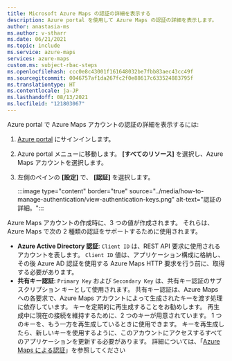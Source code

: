 ```yaml
---
title: Microsoft Azure Maps の認証の詳細を表示する
description: Azure portal を使用して Azure Maps の認証の詳細を表示します。
author: anastasia-ms
ms.author: v-stharr
ms.date: 06/21/2021
ms.topic: include
ms.service: azure-maps
services: azure-maps
custom.ms: subject-rbac-steps
ms.openlocfilehash: ccc0e8c43001f161648032be7fbb83aec43cc49f
ms.sourcegitcommit: 0046757af1da267fc2f0e88617c633524883795f
ms.translationtype: HT
ms.contentlocale: ja-JP
ms.lasthandoff: 08/13/2021
ms.locfileid: "121803067"
---
```

Azure portal で Azure Maps アカウントの認証の詳細を表示するには:

1. [Azure portal](https://portal.azure.com) にサインインします。

2. Azure portal メニューに移動します。 **[すべてのリソース]** を選択し、Azure Maps アカウントを選択します。

3. 左側のペインの **[設定]** で、 **[認証]** を選択します。

    :::image type="content" border="true" source="../media/how-to-manage-authentication/view-authentication-keys.png" alt-text="認証の詳細。":::

Azure Maps アカウントの作成時に、3 つの値が作成されます。 それらは、Azure Maps で次の 2 種類の認証をサポートするために使用されます。
- **Azure Active Directory 認証**: `Client ID` は、REST API 要求に使用されるアカウントを表します。 `Client ID` 値は、アプリケーション構成に格納し、その後 Azure AD 認証を使用する Azure Maps HTTP 要求を行う前に、取得する必要があります。
- **共有キー認証**: `Primary Key` および `Secondary Key` は、共有キー認証のサブスクリプション キーとして使用されます。 共有キー認証は、Azure Maps への各要求で、Azure Maps アカウントによって生成されたキーを渡す処理に依存しています。 キーを定期的に再生成することをお勧めします。 再生成中に現在の接続を維持するために、2 つのキーが用意されています。 1 つのキーを、もう一方を再生成しているときに使用できます。 キーを再生成したら、新しいキーを使用するように、このアカウントにアクセスするすべてのアプリケーションを更新する必要があります。 詳細については、「[Azure Maps による認証](../azure-maps-authentication.md)」を参照してください
